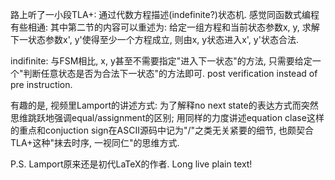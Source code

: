 路上听了一小段TLA+: 通过代数方程描述(indefinite?)状态机. 感觉同函数式编程有些相通: 其中第二节的内容可以重述为: 给定一组方程和当前状态参数x, y, 求解下一状态参数x', y'使得至少一个方程成立, 则由x, y状态进入x', y'状态合法.

indifinite: 与FSM相比, x, y甚至不需要指定"进入下一状态"的方法, 只需要给定一个"判断任意状态是否为合法下一状态"的方法即可. post verification instead of pre instruction.

有趣的是, 视频里Lamport的讲述方式: 为了解释no next state的表达方式而突然思维跳跃地强调equal/assignment的区别; 用同样的力度讲述equation clase这样的重点和conjuction sign在ASCII源码中记为"/\"之类无关紧要的细节, 也颇契合TLA+这种"抹去时序, 一视同仁"的思维方式.

P.S. Lamport原来还是初代LaTeX的作者. Long live plain text!
